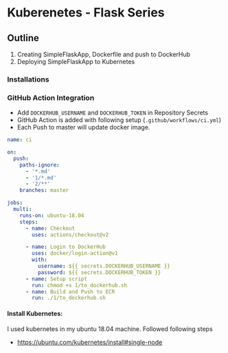# Kuberenetes - Flask Series


## Outline

1. Creating SimpleFlaskApp, Dockerfile and push to DockerHub
1. Deploying SimpleFlaskApp to Kubernetes

### Installations

### GitHub Action Integration

- Add `DOCKERHUB_USERNAME` and `DOCKERHUB_TOKEN` in Repository Secrets
- GitHub Action is added with following setup (`.github/workflows/ci.yml`)
- Each Push to master will update docker image.

```yaml
name: ci

on:
  push:
    paths-ignore:
      - '*.md'
      - '1/*.md'
      - '2/**'
    branches: master

jobs:
  multi:
    runs-on: ubuntu-18.04
    steps:
      - name: Checkout
        uses: actions/checkout@v2

      - name: Login to DockerHub
        uses: docker/login-action@v1
        with:
          username: ${{ secrets.DOCKERHUB_USERNAME }}
          password: ${{ secrets.DOCKERHUB_TOKEN }}
      - name: Setup script
        run: chmod +x 1/to_dockerhub.sh
      - name: Build and Push to ECR
        run: ./1/to_dockerhub.sh
```

#### Install Kubernetes:

I used kubernetes in my ubuntu 18.04 machine. Followed following steps

- https://ubuntu.com/kubernetes/install#single-node
